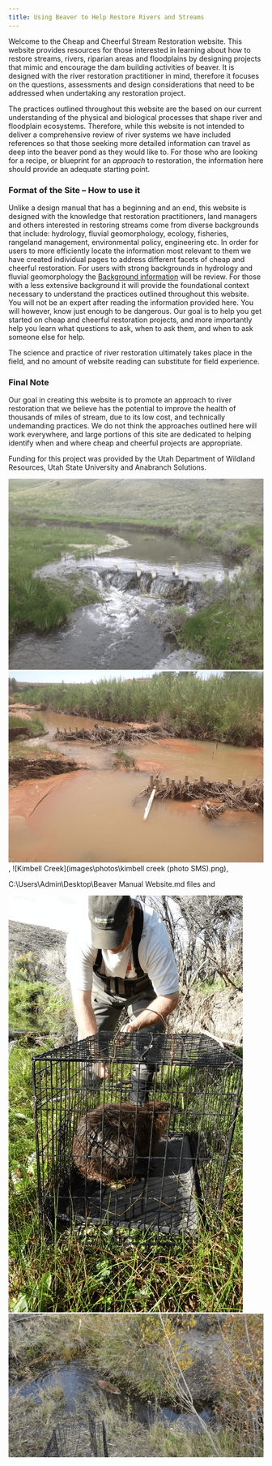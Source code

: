 ```yaml
---
title: Using Beaver to Help Restore Rivers and Streams
---
```


Welcome to the Cheap and Cheerful Stream Restoration website. This website provides resources for those interested in learning about how to restore streams, rivers, riparian areas and floodplains by designing projects that  mimic and encourage the dam building activities of beaver.
It is designed with the river restoration practitioner in mind, therefore it focuses on the questions, assessments and design considerations that need to be addressed when undertaking any restoration project.

The practices outlined throughout this website are the based on our current understanding of the physical and biological processes that shape river and floodplain ecosystems. Therefore, while this website is not intended to deliver a comprehensive review of river systems we have included references so that those seeking more detailed information can travel as deep into the beaver pond as they would like to. For those who are looking for a recipe, or blueprint for an *approach* to restoration, the information here should provide an adequate starting point.

### Format of the Site – How to use it ###
Unlike a design manual that has a beginning and an end, this website is designed with the knowledge that restoration practitioners, land managers and others interested in restoring streams come from diverse backgrounds that include: hydrology, fluvial geomorphology, ecology, fisheries, rangeland management, environmental policy, engineering etc. In order for users to more efficiently locate the information most relevant to them we have created individual pages to address different facets of cheap and cheerful restoration.<!-- are we sticking with this?--> For users with strong backgrounds in hydrology and fluvial geomorphology the [Background information](text\2_background_information.md) will be review. For those with a less extensive background it will provide the foundational context necessary to understand the practices outlined throughout this website. You will not be an expert after reading the information provided here. You will however, know just enough to be dangerous. Our goal is to help you get started on cheap and cheerful restoration projects, and more importantly help you learn what questions to ask, when to ask them, and when to ask someone else for help.
<!--In addition to text and photos, this website has video tutorials from field visits to help walk through many of the concepts.--> The science and practice of river restoration ultimately takes place in the field, and no amount of website reading can substitute for field experience.

<!--Lastly, there are powerpoint presentations and .pdfs available for download. Much of the information contained in the powerpoint presentations is similar to the information contained on the site itself. The goal of posting additional presentations is that project managers may have access to presentation materials (text, images and figures) that can be used in public or private presentations to potential stakeholders. <!-- is this really our goal?-->

### Final Note ###
Our goal in creating this website is to promote an approach to river restoration that we believe has the potential to improve the health of thousands of miles of stream, due to its low cost, and technically undemanding practices. We do not think the approaches outlined here will work everywhere, and large portions of this site are dedicated to helping identify when and where cheap and cheerful projects are appropriate.

Funding for this project was provided by the Utah Department of Wildland Resources, Utah State University and Anabranch Solutions.


![Basin Creek](images\photos\BDA_basin_crk2.png)
![Breached](images\photos\breached_BDAs_san_raf2.png),
![Kimbell Creek](images\photos\kimbell creek (photo SMS).png),

C:\Users\Admin\Desktop\Beaver Manual Website\.md files and

![Moving Beaver Basin2](images\photos\moving_beaver_basin2.png)
![Moving Beaver Basin2](images\photos\moving_beaver_basin.png)
